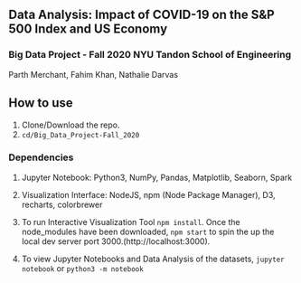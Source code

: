 ##  Data Analysis: Impact of COVID-19 on the S&P 500 Index and US Economy
### Big Data Project - Fall 2020 NYU Tandon School of Engineering
Parth Merchant, Fahim Khan, Nathalie Darvas

## How to use
1. Clone/Download the repo.
2. ``` cd/Big_Data_Project-Fall_2020 ```

### Dependencies
1. Jupyter Notebook: Python3, NumPy, Pandas, Matplotlib, Seaborn, Spark
2. Visualization Interface: NodeJS, npm (Node Package Manager), D3, recharts, colorbrewer

3. To run Interactive Visualization Tool ``` npm install ```. Once the node_modules have been downloaded, ``` npm start ``` to spin the up the local dev server port 3000.(http://localhost:3000).

4. To view Jupyter Notebooks and Data Analysis of the datasets, ``` jupyter notebook ``` or ``` python3 -m notebook ```
